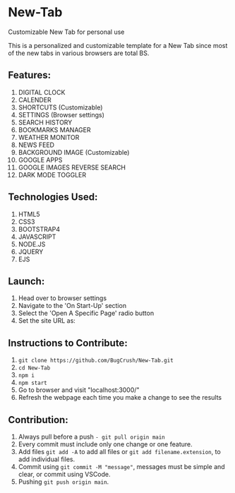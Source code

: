 # New-Tab
Customizable New Tab for personal use

This is a personalized and customizable template for a New Tab since most of the new tabs in various browsers are total BS.

## Features:
  1. DIGITAL CLOCK
  2. CALENDER
  3. SHORTCUTS (Customizable)
  4. SETTINGS (Browser settings)
  5. SEARCH HISTORY 
  6. BOOKMARKS MANAGER
  7. WEATHER MONITOR
  8. NEWS FEED
  9. BACKGROUND IMAGE (Customizable)
  10. GOOGLE APPS
  11. GOOGLE IMAGES REVERSE SEARCH
  12. DARK MODE TOGGLER
  
  
## Technologies Used:
  1. HTML5
  2. CSS3
  3. BOOTSTRAP4
  4. JAVASCRIPT
  5. NODE.JS
  6. JQUERY
  7. EJS
  
  
## Launch:
  1. Head over to browser settings
  2. Navigate to the 'On Start-Up' section
  3. Select the 'Open A Specific Page' radio button
  4. Set the site URL as: 
  
  
## Instructions to Contribute:
  1. ```git clone https://github.com/BugCrush/New-Tab.git```
  2. ```cd New-Tab```
  3. ```npm i```
  4. ```npm start```
  5. Go to browser and visit "localhost:3000/"
  6. Refresh the webpage each time you make a change to see the results
 
 
## Contribution:
  1. Always pull before a push ```- git pull origin main```
  2. Every commit must include only one change or one feature.
  3. Add files ```git add -A``` to add all files or ```git add filename.extension```, to add individual files.
  4. Commit using ```git commit -M "message"```, messages must be simple and clear, or commit using VSCode.
  5. Pushing ```git push origin main```.
